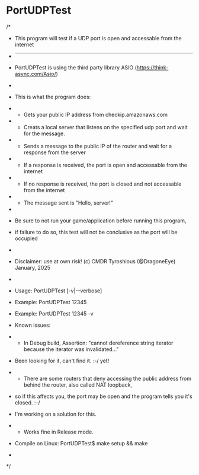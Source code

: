# PortUDPTest
/*
* This program will test if a UDP port is open and accessable from the internet
* -----------------------------------------------------------------------------
* PortUDPTest is using the third party library ASIO (https://think-async.com/Asio/)
* 
* This is what the program does:
* - Gets your public IP address from checkip.amazonaws.com
* - Creats a local server that listens on the specified udp port and wait for the message.
* - Sends a message to the public IP of the router and wait for a response from the server
* - If a response is received, the port is open and accessable from the internet
* - If no response is received, the port is closed and not accessable from the internet
* - The message sent is "Hello, server!"
* 
* Be sure to not run your game/application before running this program,
* if failure to do so, this test will not be conclusive as the port will be occupied
* 
*   Disclaimer: use at own risk!    (c) CMDR Tyroshious (@DragoneEye) January, 2025
*
* Usage: PortUDPTest <port> [-v|--verbose]
* Example: PortUDPTest 12345
* Example: PortUDPTest 12345 -v

*  Known issues:
*  - In Debug build, Assertion: "cannot dereference string iterator because the iterator was invalidated..." 
*    Been looking for it, can't find it. :-/  yet!
*  - There are some routers that deny accessing the public address from behind the router, also called NAT loopback,
*    so if this affects you, the port may be open and the program tells you it's closed.  :-/
*    I'm working on a solution for this.

*   - Works fine in Release mode.


* Compile on Linux:  PortUDPTest$ make setup && make
* 
*/
